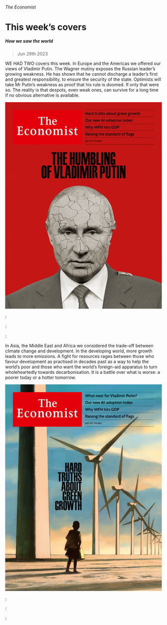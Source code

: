 ###### The Economist

# This week’s covers 

##### How we saw the world 

> Jun 29th 2023 

WE HAD TWO covers this week. In Europe and the Americas we offered our views of Vladimir Putin. The Wagner mutiny exposes the Russian leader’s growing weakness. He has shown that he cannot discharge a leader’s first and greatest responsibility, to ensure the security of the state. Optimists will take Mr Putin’s weakness as proof that his rule is doomed. If only that were so. The reality is that despots, even weak ones, can survive for a long time if no obvious alternative is available. 

![image](images/20230701_DE_US.jpg) 


: 

: 

: 


In Asia, the Middle East and Africa we considered the trade-off between climate change and development. In the developing world, more growth leads to more emissions. A fight for resources rages between those who favour development as practised in decades past as a way to help the world’s poor and those who want the world’s foreign-aid apparatus to turn wholeheartedly towards decarbonisation. It is a battle over what is worse: a poorer today or a hotter tomorrow.

![image](images/20230701_DE_AP.jpg) 


: 

: 

: 

